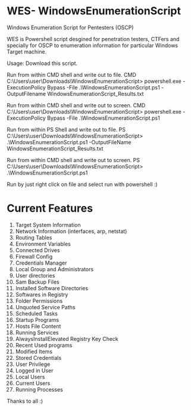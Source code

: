 # WES- WindowsEnumerationScript
Windows Enumeration Script for Pentesters (OSCP)

WES is Powershell script desgined for penetration testers, CTFers and specially for OSCP to enumeration information for particular Windows Target machine. 

Usage:
Download this script.

Run from within CMD shell and write out to file.
CMD C:\Users\user\Downloads\WindowsEnumerationScript> powershell.exe -ExecutionPolicy Bypass -File .\WindowsEnumerationScript.ps1 -OutputFilename WindowsEnumerationScript_Results.txt

Run from within CMD shell and write out to screen.
CMD C:\Users\user\Downloads\WindowsEnumerationScript> powershell.exe -ExecutionPolicy Bypass -File .\WindowsEnumerationScript.ps1 

Run from within PS Shell and write out to file.
PS C:\Users\user\Downloads\WindowsEnumerationScript> .\WindowsEnumerationScript.ps1 -OutputFileName WindowsEnumerationScript_Results.txt

Run from within CMD shell and write out to screen.
PS C:\Users\user\Downloads\WindowsEnumerationScript> .\WindowsEnumerationScript.ps1

Run by just right click on file and select run with powershell :)


# Current Features 
1.  Target System Information
2.  Network Information (interfaces, arp, netstat)
3.  Routing Tables
4.  Environment Variables
5.  Connected Drives
6.  Firewall Config
7.  Credentials Manager
8.  Local Group and Administrators
9.  User directories
10. Sam Backup Files
11. Installed Software Directories
12. Softwares in Registry
13. Folder Permissions
14. Unquoted Service Paths
15. Scheduled Tasks
16. Startup Programs
17. Hosts File Content
18. Running Services
19. AlwaysInstallElevated Registry Key Check
20. Recent Used programs
21. Modified Items
22. Stored Credentials
23. User Privilege 
24. Logged in User
25. Local Users
26. Current Users
27. Running Processes


Thanks to all :) 
